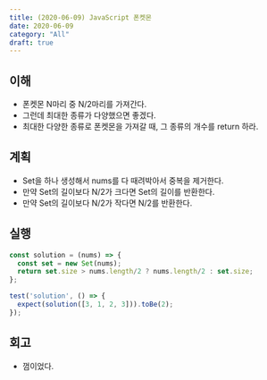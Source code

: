 ```yaml
---
title: (2020-06-09) JavaScript 폰켓몬
date: 2020-06-09
category: "All"
draft: true
---
```


## 이해

- 폰켓몬 N마리 중 N/2마리를 가져간다.
- 그런데 최대한 종류가 다양했으면 좋겠다.
- 최대한 다양한 종류로 폰켓몬을 가져갈 때, 그 종류의 개수를 return 하라.

## 계획

- Set을 하나 생성해서 nums를 다 때려박아서 중복을 제거한다.
- 만약 Set의 길이보다 N/2가 크다면 Set의 길이를 반환한다.
- 만약 Set의 길이보다 N/2가 작다면 N/2를 반환한다.

## 실행

```javascript
const solution = (nums) => {
  const set = new Set(nums);
  return set.size > nums.length/2 ? nums.length/2 : set.size;
};

test('solution', () => {
  expect(solution([3, 1, 2, 3])).toBe(2);
});
```

## 회고

- 껌이었다.

